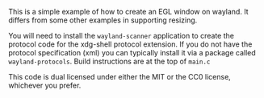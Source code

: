 This is a simple example of how to create an EGL window on wayland. It differs
from some other examples in supporting resizing.

You will need to install the `wayland-scanner` application to create the
protocol code for the xdg-shell protocol extension. If you do not have the
protocol specification (xml) you can typically install it via a package called
`wayland-protocols`. Build instructions are at the top of `main.c`

This code is dual licensed under either the MIT or the CC0 license, whichever
you prefer.
